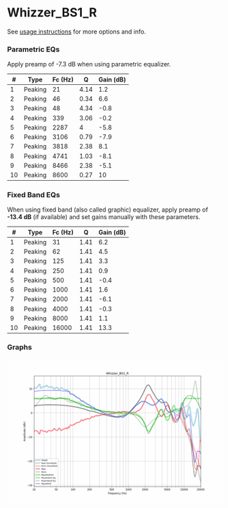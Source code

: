 # Whizzer_BS1_R
See [usage instructions](https://github.com/jaakkopasanen/AutoEq#usage) for more options and info.

### Parametric EQs
Apply preamp of -7.3 dB when using parametric equalizer.

|   # | Type    |   Fc (Hz) |    Q |   Gain (dB) |
|-----|---------|-----------|------|-------------|
|   1 | Peaking |        21 | 4.14 |         1.2 |
|   2 | Peaking |        46 | 0.34 |         6.6 |
|   3 | Peaking |        48 | 4.34 |        -0.8 |
|   4 | Peaking |       339 | 3.06 |        -0.2 |
|   5 | Peaking |      2287 | 4    |        -5.8 |
|   6 | Peaking |      3106 | 0.79 |        -7.9 |
|   7 | Peaking |      3818 | 2.38 |         8.1 |
|   8 | Peaking |      4741 | 1.03 |        -8.1 |
|   9 | Peaking |      8466 | 2.38 |        -5.1 |
|  10 | Peaking |      8600 | 0.27 |        10   |

### Fixed Band EQs
When using fixed band (also called graphic) equalizer, apply preamp of **-13.4 dB** (if available) and set gains manually with these parameters.

|   # | Type    |   Fc (Hz) |    Q |   Gain (dB) |
|-----|---------|-----------|------|-------------|
|   1 | Peaking |        31 | 1.41 |         6.2 |
|   2 | Peaking |        62 | 1.41 |         4.5 |
|   3 | Peaking |       125 | 1.41 |         3.3 |
|   4 | Peaking |       250 | 1.41 |         0.9 |
|   5 | Peaking |       500 | 1.41 |        -0.4 |
|   6 | Peaking |      1000 | 1.41 |         1.6 |
|   7 | Peaking |      2000 | 1.41 |        -6.1 |
|   8 | Peaking |      4000 | 1.41 |        -0.3 |
|   9 | Peaking |      8000 | 1.41 |         1.1 |
|  10 | Peaking |     16000 | 1.41 |        13.3 |

### Graphs
![](./Whizzer_BS1_R.png)
